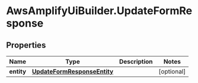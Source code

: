 # AwsAmplifyUiBuilder.UpdateFormResponse

## Properties

Name | Type | Description | Notes
------------ | ------------- | ------------- | -------------
**entity** | [**UpdateFormResponseEntity**](UpdateFormResponseEntity.md) |  | [optional] 


